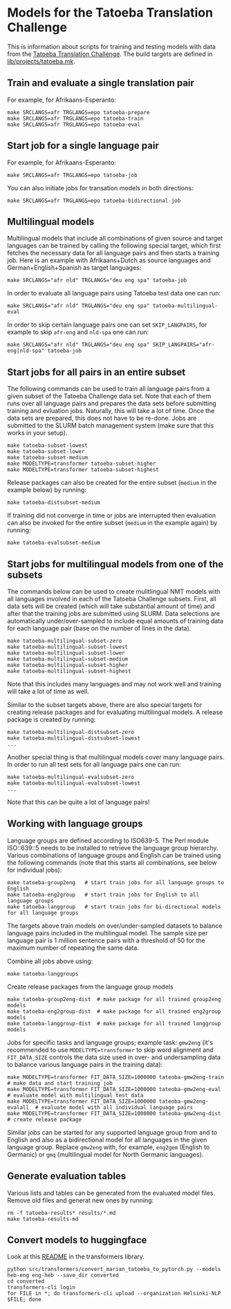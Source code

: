 
# Models for the Tatoeba Translation Challenge


This is information about scripts for training and testing models with data from the [Tatoeba Translation Challenge](https://github.com/Helsinki-NLP/Tatoeba-Challenge). The build targets are defined in [lib/projects/tatoeba.mk](https://github.com/Helsinki-NLP/OPUS-MT-train/blob/master/lib/projects/tatoeba.mk).


## Train and evaluate a single translation pair

For example, for Afrikaans-Esperanto:

```
make SRCLANGS=afr TRGLANGS=epo tatoeba-prepare
make SRCLANGS=afr TRGLANGS=epo tatoeba-train
make SRCLANGS=afr TRGLANGS=epo tatoeba-eval
```


## Start job for a single language pair

For example, for Afrikaans-Esperanto:

```
make SRCLANGS=afr TRGLANGS=epo tatoeba-job
```

You can also initiate jobs for transation models in both directions:

```
make SRCLANGS=afr TRGLANGS=epo tatoeba-bidirectional-job
```



## Multilingual models


Multilingual models that include all combinations of given source and target languages can be trained by calling the following special target, which first fetches the necessary data for all language pairs and then starts a training job. Here is an example with Afrikaans+Dutch as source languages and German+English+Spanish as target languages:

```
make SRCLANGS="afr nld" TRGLANGS="deu eng spa" tatoeba-job
```

In order to evaluate all language pairs using Tatoeba test data one can run:

```
make SRCLANGS="afr nld" TRGLANGS="deu eng spa" tatoeba-multilingual-eval
```

In order to skip certain language pairs one can set `SKIP_LANGPAIRS`, for example to skip `afr-eng` and `nld-spa` one can run:

```
make SRCLANGS="afr nld" TRGLANGS="deu eng spa" SKIP_LANGPAIRS="afr-eng|nld-spa" tatoeba-job
```




## Start jobs for all pairs in an entire subset


The following commands can be used to train all language pairs from a given subset of the Tatoeba Challenge data set. Note that each of them runs over all language pairs and prepares the data sets before submitting training and evluation jobs. Naturally, this will take a lot of time. Once the data sets are prepared, this does not have to be re-done. Jobs are submitted to the SLURM batch management system (make sure that this works in your setup).

```
make tatoeba-subset-lowest
make tatoeba-subset-lower
make tatoeba-subset-medium
make MODELTYPE=transformer tatoeba-subset-higher
make MODELTYPE=transformer tatoeba-subset-highest
```

Release packages can also be created for the entire subset (`medium` in the example below) by running:

```
make tatoeba-distsubset-medium
```

If training did not converge in time or jobs are interrupted then evaluation can also be invoked for the entire subset (`medium` in the example again) by running:

```
make tatoeba-evalsubset-medium
```


## Start jobs for multilingual models from one of the subsets

The commands below can be used to create mulitlingual NMT models with all languages involved in each of the Tatoeba Challenge subsets. First, all data sets will be created (which will take substantial amount of time) and after that the training jobs are submitted using SLURM. Data selections are automatically under/over-sampled to include equal amounts of training data for each language pair (base on the number of lines in the data).

```
make tatoeba-multilingual-subset-zero
make tatoeba-multilingual-subset-lowest
make tatoeba-multilingual-subset-lower
make tatoeba-multilingual-subset-medium
make tatoeba-multilingual-subset-higher
make tatoeba-multilingual-subset-highest
```

Note that this includes many languages and may not work well and training will take a lot of time as well.

Similar to the subset targets above, there are also special targets for creating release packages and for evaluating multilingual models. A release package is created by running:

```
make tatoeba-multilingual-distsubset-zero
make tatoeba-multilingual-distsubset-lowest
...
```

Another special thing is that multilingual models cover many language pairs. In order to run all test sets for all language pairs one can run:

```
make tatoeba-multilingual-evalsubset-zero
make tatoeba-multilingual-evalsubset-lowest
...
```

Note that this can be quite a lot of language pairs!



## Working with language groups

Language groups are defined according to ISO639-5. The Perl module ISO::639::5 needs to be installed 
to retrieve the language group hierarchy. Various combinations of language groups and English can be
trained using the following commands (note that this starts all combinations, see below for individual jobs):

```
make tatoeba-group2eng   # start train jobs for all language groups to English
make tatoeba-eng2group   # start train jobs for English to all language groups
make tatoeba-langgroup   # start train jobs for bi-directional models for all language groups
```

The targets above train models on over/under-sampled datasets to balance language pairs included in the multilingual model. The sample size per language pair is 1 million sentence pairs with a threshold of 50 for the maximum number of repeating the same data.

Combine all jobs above using:

```
make tatoeba-langgroups
```


Create release packages from the language group models

```
make tatoeba-group2eng-dist  # make package for all trained group2eng models
make tatoeba-eng2group-dist  # make package for all trained eng2group models
make tatoeba-langgroup-dist  # make package for all trained langgroup models
```

Jobs for specific tasks and language groups; example task: `gmw2eng` (it's recommended to use `MODELTYPE=transformer` to skip word alignment and `FIT_DATA_SIZE` controls the data size used in over- and undersampling data to balance various language pairs in the training data):

```
make MODELTYPE=transformer FIT_DATA_SIZE=1000000 tateoba-gmw2eng-train    # make data and start training job
make MODELTYPE=transformer FIT_DATA_SIZE=1000000 tateoba-gmw2eng-eval     # evaluate model with multilingual test data
make MODELTYPE=transformer FIT_DATA_SIZE=1000000 tateoba-gmw2eng-evalall  # evaluate model with all individual language pairs
make MODELTYPE=transformer FIT_DATA_SIZE=1000000 tateoba-gmw2eng-dist     # create release package
```

Similar jobs can be started for any supported language group from and to English
and also as a bidirectional model for all languages in the given language group.
Replace `gmw2eng` with, for example, `eng2gem` (English to Germanic) or 
`gmq` (multilingual model for North Germanic languages).





## Generate evaluation tables

Various lists and tables can be generated from the evaluated model files. Remove old files and generat new ones by running:

```
rm -f tatoeba-results* results/*.md
make tatoeba-results-md
```


## Convert models to huggingface


Look at this [README](https://github.com/huggingface/transformers/tree/master/scripts/tatoeba) in the transformers library.

```
python src/transformers/convert_marian_tatoeba_to_pytorch.py --models heb-eng eng-heb --save_dir converted
cd converted
transformers-cli login
for FILE in *; do transformers-cli upload --organization Helsinki-NLP $FILE; done
```
